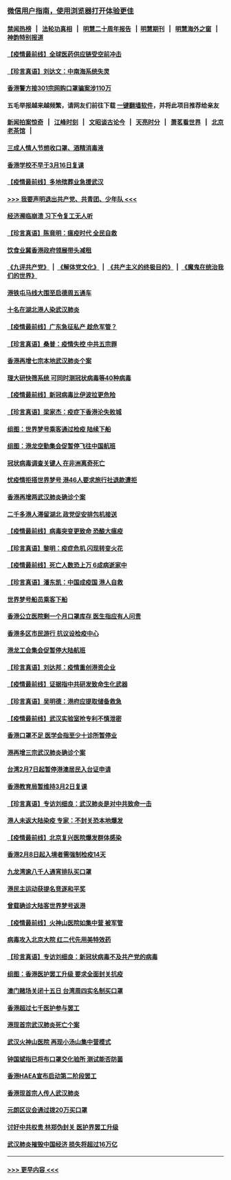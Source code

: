 ### [微信用户指南，使用浏览器打开体验更佳](https://github.com/gfw-breaker/banned-news1/blob/master/indexes/wechat-guide.md?t=0)
#### [禁闻热榜](热点新闻.md?t=0)  &nbsp;&nbsp;|&nbsp;&nbsp; [法轮功真相](https://github.com/gfw-breaker/truth/blob/master/README.md?t=0) &nbsp;&nbsp;|&nbsp;&nbsp; [明慧二十周年报告](https://github.com/gfw-breaker/mh-reports/blob/master/README.md?t=0) &nbsp;&nbsp;|&nbsp;&nbsp;[明慧期刊](https://github.com/gfw-breaker/mh-qikan) &nbsp;&nbsp;|&nbsp;&nbsp; [明慧海外之窗](https://github.com/gfw-breaker/mh-news/blob/master/README.md?t=0) &nbsp;&nbsp;|&nbsp;&nbsp; [神韵特别报道](https://github.com/gfw-breaker/mh-news/blob/master/shenyun.md?t=0)
#### [【疫情最前线】全球医药供应链受空前冲击](../pages/nsc415/n11869614.md?t=02161622) 
#### [【珍言真语】刘达文：中南海系统失灵](../pages/nsc415/n11869465.md?t=02161622) 
#### [香港警方接301宗网购口罩骗案涉110万](../pages/nsc415/n11867572.md?t=02161622) 
#### 五毛举报越来越频繁，请网友们前往下载 [一键翻墙软件](https://github.com/gfw-breaker/ssr-accounts)，并将此项目推荐给亲友
#### [新闻拍案惊奇](https://github.com/gfw-breaker/banned-news1/blob/master/pages/link4.md) &nbsp;&nbsp;|&nbsp;&nbsp; [江峰时刻](https://github.com/gfw-breaker/banned-news1/blob/master/pages/link4.md) &nbsp;&nbsp;|&nbsp;&nbsp; [文昭谈古论今](https://github.com/gfw-breaker/banned-news1/blob/master/pages/link4.md) &nbsp;&nbsp;|&nbsp;&nbsp; [天亮时分](https://github.com/gfw-breaker/banned-news1/blob/master/pages/link4.md) &nbsp;&nbsp;|&nbsp;&nbsp; [萧茗看世界](https://github.com/gfw-breaker/banned-news1/blob/master/pages/link4.md) &nbsp;&nbsp;|&nbsp;&nbsp; [北京老茶馆](https://github.com/gfw-breaker/banned-news1/blob/master/pages/link4.md) &nbsp;&nbsp;|&nbsp;&nbsp; 
#### [三成人情人节想收口罩、酒精消毒液](../pages/nsc415/n11867523.md?t=02161622) 
#### [香港学校不早于3月16日复课](../pages/nsc415/n11867498.md?t=02161622) 
#### [【疫情最前线】多地殡葬业急援武汉](../pages/nsc415/n11866914.md?t=02161622) 
#### [>>> 我要声明退出共产党、共青团、少年队 <<<](https://github.com/begood0513/goodnews/blob/master/quit/letter.md) 
#### [经济濒临崩溃 习下令复工无人听](../pages/nsc415/n11867269.md?t=02161622) 
#### [【珍言真语】陈竟明：瘟疫时代 全民自救](../pages/nsc415/n11866765.md?t=02161622) 
#### [饮食业冀香港政府领展带头减租](../pages/nsc415/n11864876.md?t=02161622) 
#### [《九评共产党》](https://github.com/begood0513/9ping.md/blob/master/README.md) &nbsp;|&nbsp; [《解体党文化》](../../../../jtdwh.md/blob/master/README.md)  &nbsp;|&nbsp; [《共产主义的终极目的》](../../../../gczydzjmd.md/blob/master/README.md) &nbsp;|&nbsp; [《魔鬼在统治我们的世界》](../../../../mgztzwmdsj.md/blob/master/README.md) 
#### [港铁屯马线大围至启德周五通车](../pages/nsc415/n11864842.md?t=02161622) 
#### [十名在湖北港人染武汉肺炎](../pages/nsc415/n11864807.md?t=02161622) 
#### [【疫情最前线】广东急征私产 趁危军管？](../pages/nsc415/n11864205.md?t=02161622) 
#### [【珍言真语】桑普：疫情失控 中共五宗罪](../pages/nsc415/n11864157.md?t=02161622) 
#### [香港再增七宗本地武汉肺炎个案](../pages/nsc415/n11862405.md?t=02161622) 
#### [理大研快筛系统 可同时测冠状病毒等40种病毒](../pages/nsc415/n11862376.md?t=02161622) 
#### [【疫情最前线】新冠病毒比伊波拉更危险](../pages/nsc415/n11862199.md?t=02161622) 
#### [【珍言真语】梁家杰：疫症下香港沦失败城](../pages/nsc415/n11861588.md?t=02161622) 
#### [组图：世界梦号乘客通过检疫 陆续下船](../pages/nsc415/n11858302.md?t=02161622) 
#### [组图：港龙空勤集会促暂停飞往中国航班](../pages/nsc415/n11858190.md?t=02161622) 
#### [冠状病毒调查关键人 在非洲离奇死亡](../pages/nsc415/n11859798.md?t=02161622) 
#### [忧疫情拒搭世界梦号 港46人要求旅行社退款遭拒](../pages/nsc415/n11859849.md?t=02161622) 
#### [香港再增两武汉肺炎确诊个案](../pages/nsc415/n11859833.md?t=02161622) 
#### [二千多港人滞留湖北 政党促安排包机接送](../pages/nsc415/n11859831.md?t=02161622) 
#### [【疫情最前线】病毒突变更致命 恐酿大瘟疫](../pages/nsc415/n11859604.md?t=02161622) 
#### [【珍言真语】黎明：疫症危机 闪现转变火花](../pages/nsc415/n11859199.md?t=02161622) 
#### [【疫情最前线】死亡人数恐上万 6成病逝家中](../pages/nsc415/n11856687.md?t=02161622) 
#### [【珍言真语】潘东凯：中国成疫国 港人自救](../pages/nsc415/n11856962.md?t=02161622) 
#### [世界梦号船员乘客下船](../pages/nsc415/n11856883.md?t=02161622) 
#### [香港公立医院剩一个月口罩库存 医生指应有人问责](../pages/nsc415/n11856875.md?t=02161622) 
#### [香港多区市民游行 抗议设检疫中心](../pages/nsc415/n11856866.md?t=02161622) 
#### [港龙工会集会促暂停大陆航班](../pages/nsc415/n11856840.md?t=02161622) 
#### [【珍言真语】刘达邦：疫情重创港资企业](../pages/nsc415/n11854274.md?t=02161622) 
#### [【疫情最前线】证据指中共研发致命生化武器](../pages/nsc415/n11853087.md?t=02161622) 
#### [【珍言真语】吴明德：港府应提取储备救急](../pages/nsc415/n11852734.md?t=02161622) 
#### [【疫情最前线】武汉实验室抢专利不慎泄密](../pages/nsc415/n11850310.md?t=02161622) 
#### [香港口罩不足 医学会指至少十诊所暂停业](../pages/nsc415/n11850301.md?t=02161622) 
#### [港再增三宗武汉肺炎确诊个案](../pages/nsc415/n11850328.md?t=02161622) 
#### [台湾2月7日起暂停港澳居民入台证申请](../pages/nsc415/n11850304.md?t=02161622) 
#### [香港教育局暂维持3月2日复课](../pages/nsc415/n11850260.md?t=02161622) 
#### [【珍言真语】专访刘细良：武汉肺炎是对中共致命一击](../pages/nsc415/n11849934.md?t=02161622) 
#### [港人未返大陆染疫 专家：不封关恐本地爆发](../pages/nsc415/n11848021.md?t=02161622) 
#### [【疫情最前线】北京复兴医院爆发群体感染](../pages/nsc415/n11847626.md?t=02161622) 
#### [香港2月8日起入境者需强制检疫14天](../pages/nsc415/n11847658.md?t=02161622) 
#### [九龙湾逾八千人通宵排队买口罩](../pages/nsc415/n11847647.md?t=02161622) 
#### [港民主运动获提名竞逐和平奖](../pages/nsc415/n11847633.md?t=02161622) 
#### [曾载确诊大陆客世界梦号返港](../pages/nsc415/n11847608.md?t=02161622) 
#### [【疫情最前线】火神山医院如集中营 被军管](../pages/nsc415/n11847524.md?t=02161622) 
#### [病毒攻入北京大院 红二代先用美特效药](../pages/nsc415/n11847427.md?t=02161622) 
#### [【珍言真语】专访刘细良：新冠状病毒不及共产党的病毒](../pages/nsc415/n11847164.md?t=02161622) 
#### [组图：香港医护罢工升级 要求全面封关抗疫](../pages/nsc415/n11844107.md?t=02161622) 
#### [澳门赌场关闭十五日 台湾周四实名制买口罩](../pages/nsc415/n11845083.md?t=02161622) 
#### [香港超过七千医护参与罢工](../pages/nsc415/n11845051.md?t=02161622) 
#### [港现首宗武汉肺炎死亡个案](../pages/nsc415/n11844998.md?t=02161622) 
#### [武汉火神山医院 再现小汤山集中营模式](../pages/nsc415/n11844763.md?t=02161622) 
#### [钟国斌指已将布口罩交化验所 测试能否防菌](../pages/nsc415/n11842783.md?t=02161622) 
#### [香港HAEA宣布启动第二阶段罢工](../pages/nsc415/n11842723.md?t=02161622) 
#### [香港现首宗人传人武汉肺炎](../pages/nsc415/n11842766.md?t=02161622) 
#### [元朗区议会通过拨20万买口罩](../pages/nsc415/n11842754.md?t=02161622) 
#### [讨好中共权贵 林郑伪封关 医护界罢工升级](../pages/nsc415/n11842359.md?t=02161622) 
#### [武汉肺炎摧毁中国经济 损失将超过16万亿](../pages/nsc415/n11839723.md?t=02161622) 

----
#### [ >>> 更早内容 <<< ](../indexes/nsc415-earlier.md)
